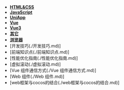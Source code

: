 - **[HTML&CSS](./HTML&CSS/📋目录.md)**
- **[JavaScript](./JavaScript/📋目录.md)**
- **[UniApp](./UniApp/📋目录.md)**
- **[Vue](./Vue/📋目录.md)**
- **[Vue3](./Vue3/📋目录.md)**
- **[其它](./其它/📋目录.md)**
- **[浏览器](./浏览器/📋目录.md)**
- [开发技巧(./开发技巧.md)]
- [前端知识点(./前端知识点.md)]
- [性能优化指南(./性能优化指南.md)]
- [虚拟滚动(./虚拟滚动.md)]
- [Vue 组件通信方式(./Vue 组件通信方式.md)]
- [Web 组件(./Web 组件.md)]
- [web框架与cocos的结合(./web框架与cocos的结合.md)]
